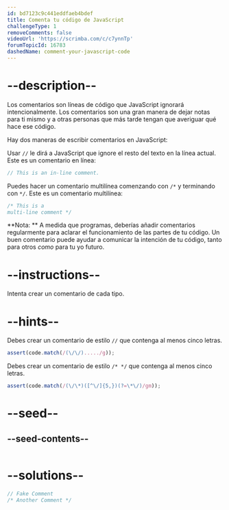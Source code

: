 ```yaml
---
id: bd7123c9c441eddfaeb4bdef
title: Comenta tu código de JavaScript
challengeType: 1
removeComments: false
videoUrl: 'https://scrimba.com/c/c7ynnTp'
forumTopicId: 16783
dashedName: comment-your-javascript-code
---
```


# --description--

Los comentarios son líneas de código que JavaScript ignorará intencionalmente. Los comentarios son una gran manera de dejar notas para ti mismo y a otras personas que más tarde tengan que averiguar qué hace ese código.

Hay dos maneras de escribir comentarios en JavaScript:

Usar `//` le dirá a JavaScript que ignore el resto del texto en la línea actual. Este es un comentario en línea:

```js
// This is an in-line comment.
```

Puedes hacer un comentario multilínea comenzando con `/*` y terminando con `*/`. Este es un comentario multilínea:

```js
/* This is a
multi-line comment */
```

**Nota: ** A medida que programas, deberías añadir comentarios regularmente para aclarar el funcionamiento de las partes de tu código. Un buen comentario puede ayudar a comunicar la intención de tu código, tanto para otros _como_ para tu yo futuro.

# --instructions--

Intenta crear un comentario de cada tipo.

# --hints--

Debes crear un comentario de estilo `//` que contenga al menos cinco letras.

```js
assert(code.match(/(\/\/)...../g));
```

Debes crear un comentario de estilo `/* */` que contenga al menos cinco letras.

```js
assert(code.match(/(\/\*)([^\/]{5,})(?=\*\/)/gm));
```

# --seed--

## --seed-contents--

```js

```

# --solutions--

```js
// Fake Comment
/* Another Comment */
```
